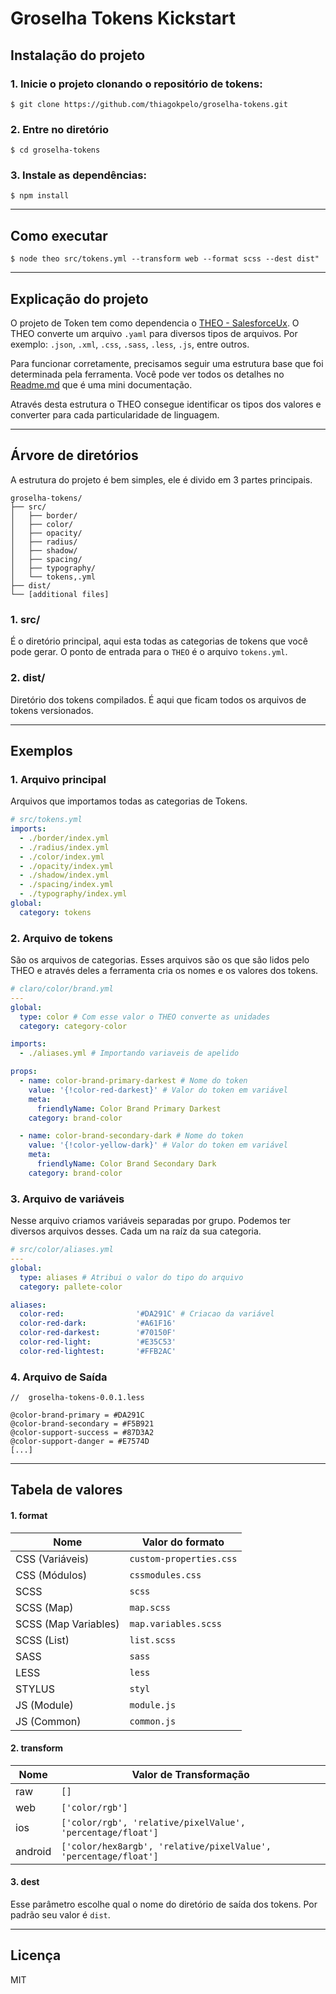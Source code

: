 # Groselha Tokens Kickstart

## Instalação do projeto

### 1. Inicie o projeto clonando o repositório de tokens:
`$ git clone https://github.com/thiagokpelo/groselha-tokens.git`

### 2. Entre no diretório

`$ cd groselha-tokens`

### 3. Instale as dependências:
`$ npm install`

---

## Como executar

```
$ node theo src/tokens.yml --transform web --format scss --dest dist"
```

---

## Explicação do projeto
O projeto de Token tem como dependencia o [THEO - SalesforceUx](https://github.com/salesforce-ux/theo). O THEO converte um arquivo `.yaml` para diversos tipos de arquivos. Por exemplo: `.json`, `.xml`, `.css`, `.sass`, `.less`, `.js`, entre outros.

Para funcionar corretamente, precisamos seguir uma estrutura base que foi determinada pela ferramenta. Você pode ver todos os detalhes no [Readme.md](https://github.com/salesforce-ux/theo) que é uma mini documentação.

Através desta estrutura o THEO consegue identificar os tipos dos valores e converter para cada particularidade de linguagem.

---

## Árvore de diretórios
A estrutura do projeto é bem simples, ele é divido em 3 partes principais.


```
groselha-tokens/
├── src/
│   ├── border/
│   ├── color/
│   ├── opacity/
│   ├── radius/
│   ├── shadow/
│   ├── spacing/
│   ├── typography/
│   └── tokens,.yml
├── dist/
└── [additional files]
```

### 1. src/
É o diretório principal, aqui esta todas as categorias de tokens que você pode gerar. O ponto de entrada para o `THEO` é o arquivo `tokens.yml`.

### 2. dist/
Diretório dos tokens compilados. É aqui que ficam todos os arquivos de tokens versionados.

---

## Exemplos

### 1. Arquivo principal
Arquivos que importamos todas as categorias de Tokens.
```yml
# src/tokens.yml
imports:
  - ./border/index.yml
  - ./radius/index.yml
  - ./color/index.yml
  - ./opacity/index.yml
  - ./shadow/index.yml
  - ./spacing/index.yml
  - ./typography/index.yml
global:
  category: tokens
```

### 2. Arquivo de tokens
São os arquivos de categorias. Esses arquivos são os que são lidos pelo THEO e através deles a ferramenta cria os nomes e os valores dos tokens.

```yml
# claro/color/brand.yml
---
global:
  type: color # Com esse valor o THEO converte as unidades
  category: category-color

imports:
  - ./aliases.yml # Importando variaveis de apelido

props:
  - name: color-brand-primary-darkest # Nome do token
    value: '{!color-red-darkest}' # Valor do token em variável
    meta:
      friendlyName: Color Brand Primary Darkest
    category: brand-color

  - name: color-brand-secondary-dark # Nome do token
    value: '{!color-yellow-dark}' # Valor do token em variável
    meta:
      friendlyName: Color Brand Secondary Dark
    category: brand-color
```

### 3. Arquivo de variáveis
Nesse arquivo criamos variáveis separadas por grupo. Podemos ter diversos arquivos desses. Cada um na raíz da sua categoria.

```yml
# src/color/aliases.yml
---
global:
  type: aliases # Atribui o valor do tipo do arquivo
  category: pallete-color

aliases:
  color-red:                '#DA291C' # Criacao da variável
  color-red-dark:           '#A61F16'
  color-red-darkest:        '#70150F'
  color-red-light:          '#E35C53'
  color-red-lightest:       '#FFB2AC'
```

### 4. Arquivo de Saída

```less
//  groselha-tokens-0.0.1.less

@color-brand-primary = #DA291C
@color-brand-secondary = #F5B921
@color-support-success = #87D3A2
@color-support-danger = #E7574D
[...]
```

---

## Tabela de valores

#### 1. format
Nome            | Valor do formato
-------------------- | ----------------------
CSS (Variáveis)      | `custom-properties.css`
CSS (Módulos)        | `cssmodules.css`
SCSS                 | `scss`
SCSS (Map)           | `map.scss`
SCSS (Map Variables) | `map.variables.scss`
SCSS (List)          | `list.scss`
SASS                 | `sass`
LESS                 | `less`
STYLUS               | `styl`
JS (Module)          | `module.js`
JS (Common)          | `common.js`

#### 2. transform
Nome    | Valor de Transformação
------- | ----------------------
raw     | `[]`
web     | `['color/rgb']`
ios     | `['color/rgb', 'relative/pixelValue', 'percentage/float']`
android | `['color/hex8argb', 'relative/pixelValue', 'percentage/float']`

#### 3. dest
Esse parâmetro escolhe qual o nome do diretório de saída dos tokens. Por padrão seu valor é `dist`.

---

## Licença
MIT
